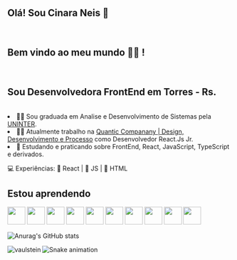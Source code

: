 ## Olá! Sou Cinara Neis <g-emoji class="g-emoji" alias="wave" fallback-src="https://github.githubassets.com/images/icons/emoji/unicode/1f44b.png">👋</g-emoji>
<br/>

## Bem vindo ao meu mundo <g-emoji class="g-emoji" alias="technologist" fallback-src="https://github.githubassets.com/images/icons/emoji/unicode/1f9d1-1f4bb.png">🧑‍💻</g-emoji> !
<br/>

## Sou Desenvolvedora FrontEnd em Torres - Rs.
<br/>

<li> <g-emoji class="g-emoji" alias="man_student" fallback-src="https://github.githubassets.com/images/icons/emoji/unicode/1f468-1f393.png">👨‍🎓</g-emoji>
    Sou graduada em Analise e Desenvolvimento de Sistemas pela <a href="https://www.uninter.com/" rel="nofollow">UNINTER</a>.
    
<li> <g-emoji class="g-emoji" alias="man_technologist" fallback-src="https://github.githubassets.com/images/icons/emoji/unicode/1f468-1f4bb.png">👨‍💻</g-emoji>
       Atualmente trabalho na <a href="https://quanticcode.com/" rel="nofollow">Quantic Companany | Design, Desenvolvimento e Processo</a> como Desenvolvedor React.Js Jr.
<li> <g-emoji class="g-emoji" alias="book" fallback-src="https://github.githubassets.com/images/icons/emoji/unicode/1f4d6.png">📖</g-emoji>
        Estudando e praticando sobre FrontEnd, React, JavaScript, TypeScript e derivados.
  
<g-emoji class="g-emoji" alias="computer" fallback-src="https://github.githubassets.com/images/icons/emoji/unicode/1f4bb.png">💻</g-emoji>  Experiências:
  <g-emoji class="g-emoji" alias="blue_heart" fallback-src="https://github.githubassets.com/images/icons/emoji/unicode/1f499.png"> 💙 React</g-emoji> 
  <g-emoji class="g-emoji" alias="orange_heart" fallback-src="https://github.githubassets.com/images/icons/emoji/unicode/1f9e1.png">| 🧡 JS</g-emoji> 
  <g-emoji class="g-emoji" alias="purple_heart" fallback-src="https://github.githubassets.com/images/icons/emoji/unicode/1f49c.png"> | 💜 HTML</g-emoji>
<br/>
  
## Estou aprendendo

<img src="https://cdn.jsdelivr.net/gh/devicons/devicon/icons/react/react-original.svg" width="40" height="40" paddingHorizontal="25" />      <img src="https://cdn.jsdelivr.net/gh/devicons/devicon/icons/html5/html5-original.svg" width="40" height="40" paddingHorizontal="25"  />     <img src="https://cdn.jsdelivr.net/gh/devicons/devicon/icons/java/java-original.svg"  width="40" height="40" paddingHorizontal="25"  />    <img src="https://cdn.jsdelivr.net/gh/devicons/devicon/icons/javascript/javascript-original.svg"  width="40" height="40"  paddingHorizontal="25" />    <img src="https://cdn.jsdelivr.net/gh/devicons/devicon/icons/gitlab/gitlab-original.svg" width="40" height="40" paddingHorizontal="25" />    <img src="https://cdn.jsdelivr.net/gh/devicons/devicon/icons/git/git-original.svg" width="40" height="40" paddingHorizontal="25"  />    <img src="https://cdn.jsdelivr.net/gh/devicons/devicon/icons/css3/css3-original.svg" width="40" height="40" paddingHorizontal="25" /> <img src="https://cdn.jsdelivr.net/gh/devicons/devicon/icons/npm/npm-original-wordmark.svg" width="40" height="40" paddingHorizontal="25" />    <img src="https://cdn.jsdelivr.net/gh/devicons/devicon/icons/python/python-original.svg" width="40" height="40" paddingHorizontal="25" />    <img src="https://cdn.jsdelivr.net/gh/devicons/devicon/icons/postgresql/postgresql-original.svg" width="40" height="40" paddingHorizontal="25" />


![Anurag's GitHub stats](https://github-readme-stats.vercel.app/api?username=anuraghazra&show_icons=true&theme=dracula)
<p align="left"><img align="left" src="https://github-readme-stats.vercel.app/api/top-langs?username=cinara-neis&show_icons=true&locale=en&layout=compact&theme=radical" alt="vaulstein" /></p>


![Snake animation](https://github.com/cinara-neis/cinara-neis/blob/output/github-contribution-grid-snake.svg)
